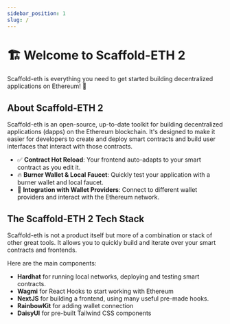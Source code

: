 ```yaml
---
sidebar_position: 1
slug: /
---
```


# 🏗 Welcome to Scaffold-ETH 2

Scaffold-eth is everything you need to get started building decentralized applications on Ethereum! 🚀

## About Scaffold-ETH 2

Scaffold-eth is an open-source, up-to-date toolkit for building decentralized applications (dapps) on the Ethereum blockchain. It's designed to make it easier for developers to create and deploy smart contracts and build user interfaces that interact with those contracts.

- ✅ **Contract Hot Reload**: Your frontend auto-adapts to your smart contract as you edit it.
- 🔥 **Burner Wallet & Local Faucet**: Quickly test your application with a burner wallet and local faucet.
- 🔐 **Integration with Wallet Providers**: Connect to different wallet providers and interact with the Ethereum network.

## The Scaffold-ETH 2 Tech Stack

Scaffold-eth is not a product itself but more of a combination or stack of other great tools. It allows you to quickly build and iterate over your smart contracts and frontends.

Here are the main components:
- **Hardhat** for running local networks, deploying and testing smart contracts.
- **Wagmi** for React Hooks to start working with Ethereum
- **NextJS** for building a frontend, using many useful pre-made hooks.
- **RainbowKit** for adding wallet connection
- **DaisyUI** for pre-built Tailwind CSS components